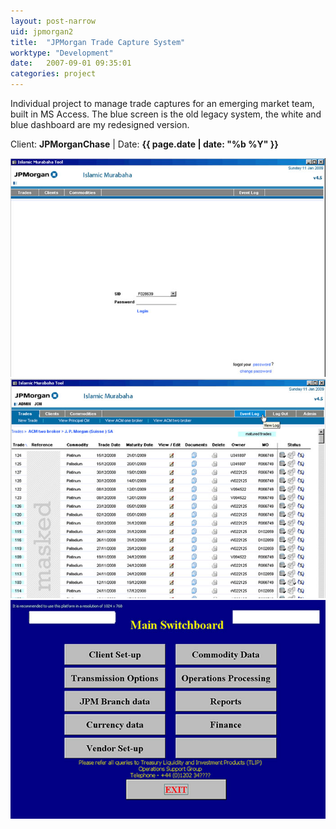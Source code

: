 ```yaml
---
layout: post-narrow
uid: jpmorgan2
title:  "JPMorgan Trade Capture System"
worktype: "Development"
date:   2007-09-01 09:35:01
categories: project
---
```


<p>
  Individual project to manage trade captures for an emerging market team, built in MS Access. The blue screen is the old legacy system, the white and blue dashboard are my redesigned version.
</p>

<p class="meta">Client: <strong>JPMorganChase</strong> | Date: <strong>{{ page.date | date: "%b %Y" }}</strong></p>

<div class="showcase">
	<img src="/img/jpmorgan-trade-capture/islamic1.jpg" alt="jpmorgan-trade-capture-1">
	<img src="/img/jpmorgan-trade-capture/islamic2.jpg" alt="jpmorgan-trade-capture-2">
	<img src="/img/jpmorgan-trade-capture/islamic3.jpg" alt="jpmorgan-trade-capture-2">
</div>